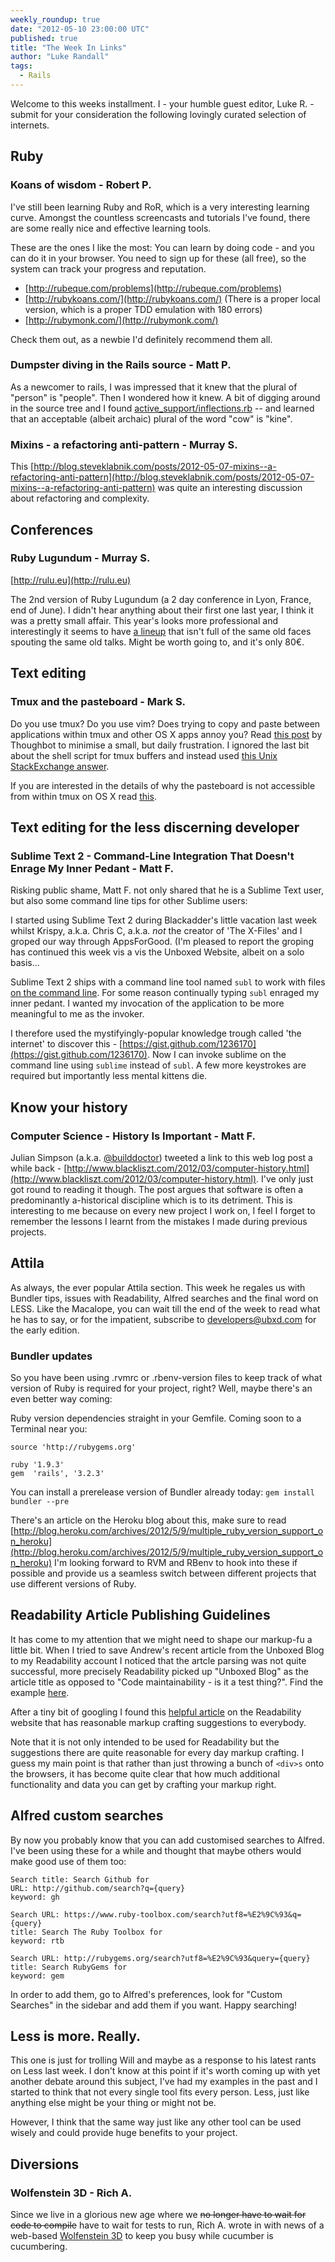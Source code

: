 ```yaml
---
weekly_roundup: true
date: "2012-05-10 23:00:00 UTC"
published: true
title: "The Week In Links"
author: "Luke Randall"
tags:
  - Rails
---
```


Welcome to this weeks installment. I - your humble guest editor, Luke R. - submit for your consideration the following lovingly curated selection of internets.

## Ruby

### Koans of wisdom - Robert P.

I've still been learning Ruby and RoR, which is a very interesting learning curve. Amongst the countless screencasts and tutorials I've found, there are some really nice and effective learning tools.

These are the ones I like the most: You can learn by doing code - and you can do it in your browser. You need to sign up for these (all free), so the system can track your progress and reputation.

* [http://rubeque.com/problems](http://rubeque.com/problems)
* [http://rubykoans.com/](http://rubykoans.com/) (There is a proper local version, which is a proper TDD emulation with 180 errors)
* [http://rubymonk.com/](http://rubymonk.com/)

Check them out, as a newbie I'd definitely recommend them all.

### Dumpster diving in the Rails source - Matt P.

As a newcomer to rails, I was impressed that it knew that the plural of "person" is "people".  Then I wondered how it knew.  A bit of digging around in the source tree and I found [active_support/inflections.rb](https://github.com/rails/rails/blob/6c367a0d787705746f262d0bd5ad8c4f13a8c809/activesupport/lib/active_support/inflections.rb) -- and learned that an acceptable (albeit archaic) plural of the word "cow" is "kine".

### Mixins - a refactoring anti-pattern - Murray S.

This [http://blog.steveklabnik.com/posts/2012-05-07-mixins--a-refactoring-anti-pattern](http://blog.steveklabnik.com/posts/2012-05-07-mixins--a-refactoring-anti-pattern) was quite an interesting discussion about refactoring and complexity.

## Conferences

### Ruby Lugundum - Murray S.

[http://rulu.eu](http://rulu.eu)

The 2nd version of Ruby Lugundum (a 2 day conference in Lyon, France, end of June).  I didn't hear anything about their first one last year, I think it was a pretty small affair.  This year's looks more professional and interestingly it seems to have [a lineup](http://2012.rulu.eu/speakers/) that isn't full of the same old faces spouting the same old talks.  Might be worth going to, and it's only 80€.

## Text editing

### Tmux and the pasteboard - Mark S.

Do you use tmux? Do you use vim? Does trying to copy and paste between applications within tmux and other OS X apps annoy you? Read [this post](http://robots.thoughtbot.com/post/19398560514/how-to-copy-and-paste-with-tmux-on-mac-os-x) by Thoughbot to minimise a small, but daily frustration. I ignored the last bit about the shell script for tmux buffers and instead used [this Unix StackExchange answer](http://unix.stackexchange.com/a/32451).

If you are interested in the details of why the pasteboard is not accessible from within tmux on OS X read [this](https://github.com/ChrisJohnsen/tmux-MacOSX-pasteboard/blob/master/README.md).

## Text editing for the less discerning developer

### Sublime Text 2 - Command-Line Integration That Doesn't Enrage My Inner Pedant - Matt F.

Risking public shame, Matt F. not only shared that he is a Sublime Text user, but also some command line tips for other Sublime users:

I started using Sublime Text 2 during Blackadder's little vacation last week whilst Krispy, a.k.a. Chris C, a.k.a. *not* the creator of 'The X-Files' and I groped our way through AppsForGood.  (I'm pleased to report the groping has continued this week vis a vis the Unboxed Website, albeit on a solo basis...

Sublime Text 2 ships with a command line tool named `subl` to work with files [on the command line](http://www.sublimetext.com/docs/2/osx_command_line.html).  For some reason continually typing `subl` enraged my inner pedant. I wanted my invocation of the application to be more meaningful to me as the invoker.

I therefore used the mystifyingly-popular knowledge trough called 'the internet' to discover this - [https://gist.github.com/1236170](https://gist.github.com/1236170).  Now I can invoke sublime on the command line using `sublime` instead of `subl`. A few more keystrokes are required but importantly less mental kittens die.

## Know your history

### Computer Science - History Is Important - Matt F.

Julian Simpson (a.k.a. [@builddoctor](https://twitter.com/builddoctor)) tweeted a link to this web log post a while back - [http://www.blackliszt.com/2012/03/computer-history.html](http://www.blackliszt.com/2012/03/computer-history.html). I've only just got round to reading it though.  The post argues that software is often a predominantly a-historical discipline which is to its detriment. This is interesting to me because on every new project I work on, I feel I forget to remember the lessons I learnt from the mistakes I made during previous projects.

## Attila

As always, the ever popular Attila section. This week he regales us with Bundler tips, issues with Readability, Alfred searches and the final word on LESS. Like the Macalope, you can wait till the end of the week to read what he has to say, or for the impatient, subscribe to developers@ubxd.com for the early edition.

### Bundler updates

So you have been using .rvmrc or .rbenv-version files to keep track of what version of Ruby is required for your project, right? Well, maybe there's an even better way coming:

Ruby version dependencies straight in your Gemfile. Coming soon to a Terminal near you:

    source 'http://rubygems.org'

    ruby '1.9.3'
    gem  'rails', '3.2.3'


You can install a prerelease version of Bundler already today:
`gem install bundler --pre`

There's an article on the Heroku blog about this, make sure to read [http://blog.heroku.com/archives/2012/5/9/multiple_ruby_version_support_on_heroku](http://blog.heroku.com/archives/2012/5/9/multiple_ruby_version_support_on_heroku)
I'm looking forward to RVM and RBenv to hook into these if possible and provide us a seamless switch between different projects that use different versions of Ruby.

## Readability Article Publishing Guidelines

It has come to my attention that we might need to shape our markup-fu a little bit. When I tried to save Andrew's recent article from the Unboxed Blog to my Readability account I noticed that the artcle parsing was not quite successful, more precisely Readability picked up "Unboxed Blog" as the article title as opposed to "Code maintainability - is it a test thing?". Find the example [here](http://www.readability.com/articles/g9qlxgpx).

After a tiny bit of googling I found this [helpful article](http://www.readability.com/publishers/guidelines) on the Readability website that has reasonable markup crafting suggestions to everybody.

Note that it is not only intended to be used for Readability but the suggestions there are quite reasonable for every day markup crafting. I guess my main point is that rather than just throwing a bunch of `<div>s` onto the browsers, it has become quite clear that how much additional functionality and data you can get by crafting your markup right.

## Alfred custom searches

By now you probably know that you can add customised searches to Alfred. I've been using these for a while and thought that maybe others would make good use of them too:

    Search title: Search Github for
    URL: http://github.com/search?q={query}
    keyword: gh

    Search URL: https://www.ruby-toolbox.com/search?utf8=%E2%9C%93&q={query}
    title: Search The Ruby Toolbox for
    keyword: rtb

    Search URL: http://rubygems.org/search?utf8=%E2%9C%93&query={query}
    title: Search RubyGems for
    keyword: gem

In order to add them, go to Alfred's preferences, look for "Custom Searches" in the sidebar and add them if you want. Happy searching!

## Less is more. Really.

This one is just for trolling Will and maybe as a response to his latest rants on Less last week. I don't know at this point if it's worth coming up with yet another debate around this subject, I've had my examples in the past and I started to think that not every single tool fits every person. Less, just like anything else might be your thing or might not be.

However, I think that the same way just like any other tool can be used wisely and could provide huge benefits to your project.


## Diversions

### Wolfenstein 3D - Rich A.

Since we live in a glorious new age where we <strike>no longer have to wait for code to compile</strike> have to wait for tests to run, Rich A. wrote in with news of a web-based [Wolfenstein 3D](http://3d.wolfenstein.com/) to keep you busy while cucumber is cucumbering.
